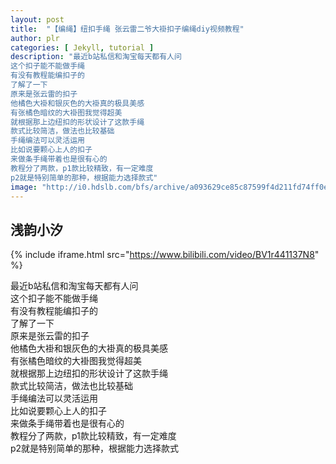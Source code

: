 ```yaml
---
layout: post
title:  "【编绳】纽扣手绳 张云雷二爷大褂扣子编绳diy视频教程"
author: plr
categories: [ Jekyll, tutorial ]
description: "最近b站私信和淘宝每天都有人问
这个扣子能不能做手绳
有没有教程能编扣子的
了解了一下
原来是张云雷的扣子
他橘色大褂和银灰色的大褂真的极具美感
有张橘色暗纹的大褂图我觉得超美
就根据那上边纽扣的形状设计了这款手绳
款式比较简洁，做法也比较基础
手绳编法可以灵活运用
比如说要颗心上人的扣子
来做条手绳带着也是很有心的
教程分了两款，p1款比较精致，有一定难度
p2就是特别简单的那种，根据能力选择款式"
image: "http://i0.hdslb.com/bfs/archive/a093629ce85c87599f4d211fd74ff0ec73c2c8a9.jpg"
---
```

## 浅韵小汐

{% include iframe.html src="https://www.bilibili.com/video/BV1r441137N8" %}

最近b站私信和淘宝每天都有人问<br>这个扣子能不能做手绳<br>有没有教程能编扣子的<br>了解了一下<br>原来是张云雷的扣子<br>他橘色大褂和银灰色的大褂真的极具美感<br>有张橘色暗纹的大褂图我觉得超美<br>就根据那上边纽扣的形状设计了这款手绳<br>款式比较简洁，做法也比较基础<br>手绳编法可以灵活运用<br>比如说要颗心上人的扣子<br>来做条手绳带着也是很有心的<br>教程分了两款，p1款比较精致，有一定难度<br>p2就是特别简单的那种，根据能力选择款式


